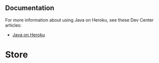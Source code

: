 

## Documentation

For more information about using Java on Heroku, see these Dev Center articles:

- [Java on Heroku](https://devcenter.heroku.com/categories/java)
# Store

